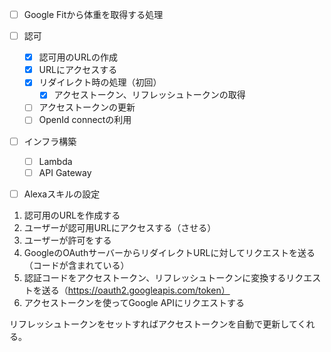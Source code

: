 - [ ] Google Fitから体重を取得する処理
- [ ] 認可
  - [x] 認可用のURLの作成
  - [x] URLにアクセスする
  - [x] リダイレクト時の処理（初回）
    - [x] アクセストークン、リフレッシュトークンの取得
  - [ ] アクセストークンの更新
  - [ ] OpenId connectの利用
- [ ] インフラ構築
  - [ ] Lambda
  - [ ] API Gateway
- [ ] Alexaスキルの設定


1. 認可用のURLを作成する
2. ユーザーが認可用URLにアクセスする（させる）
3. ユーザーが許可をする
4. GoogleのOAuthサーバーからリダイレクトURLに対してリクエストを送る（コードが含まれている）
5. 認証コードをアクセストークン、リフレッシュトークンに変換するリクエストを送る（https://oauth2.googleapis.com/token）
6. アクセストークンを使ってGoogle APIにリクエストする

リフレッシュトークンをセットすればアクセストークンを自動で更新してくれる。
